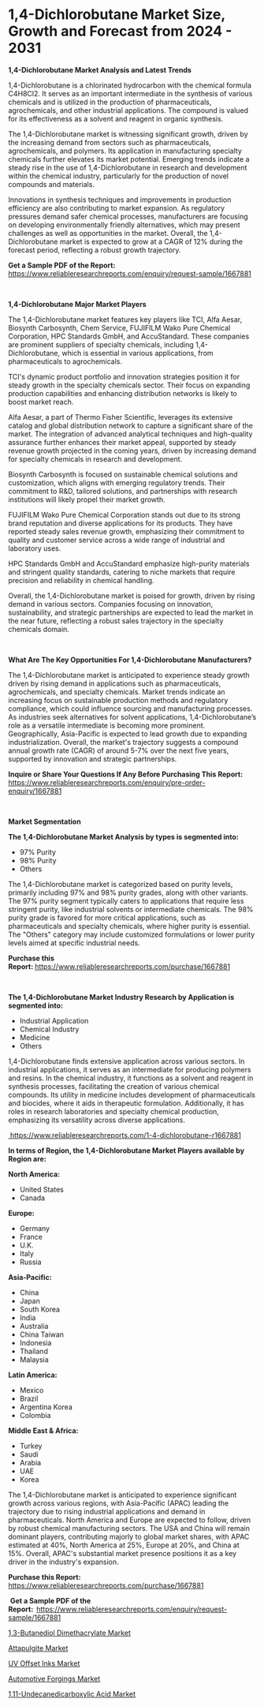 <p><h1>1,4-Dichlorobutane Market Size, Growth and Forecast from 2024 - 2031</h1></p><p><strong>1,4-Dichlorobutane Market Analysis and Latest Trends</strong></p>
<p><p>1,4-Dichlorobutane is a chlorinated hydrocarbon with the chemical formula C4H8Cl2. It serves as an important intermediate in the synthesis of various chemicals and is utilized in the production of pharmaceuticals, agrochemicals, and other industrial applications. The compound is valued for its effectiveness as a solvent and reagent in organic synthesis.</p><p>The 1,4-Dichlorobutane market is witnessing significant growth, driven by the increasing demand from sectors such as pharmaceuticals, agrochemicals, and polymers. Its application in manufacturing specialty chemicals further elevates its market potential. Emerging trends indicate a steady rise in the use of 1,4-Dichlorobutane in research and development within the chemical industry, particularly for the production of novel compounds and materials.</p><p>Innovations in synthesis techniques and improvements in production efficiency are also contributing to market expansion. As regulatory pressures demand safer chemical processes, manufacturers are focusing on developing environmentally friendly alternatives, which may present challenges as well as opportunities in the market. Overall, the 1,4-Dichlorobutane market is expected to grow at a CAGR of 12% during the forecast period, reflecting a robust growth trajectory.</p></p>
<p><strong>Get a Sample PDF of the Report:&nbsp;</strong> <a href="https://www.reliableresearchreports.com/enquiry/request-sample/1667881?utm_campaign=121&utm_medium=2&utm_source=Github&utm_content=ia&utm_term=10122024&utm_id=14-dichlorobutane">https://www.reliableresearchreports.com/enquiry/request-sample/1667881</a></p>
<p>&nbsp;</p>
<p><strong>1,4-Dichlorobutane Major Market Players</strong></p>
<p><p>The 1,4-Dichlorobutane market features key players like TCI, Alfa Aesar, Biosynth Carbosynth, Chem Service, FUJIFILM Wako Pure Chemical Corporation, HPC Standards GmbH, and AccuStandard. These companies are prominent suppliers of specialty chemicals, including 1,4-Dichlorobutane, which is essential in various applications, from pharmaceuticals to agrochemicals.</p><p>TCI's dynamic product portfolio and innovation strategies position it for steady growth in the specialty chemicals sector. Their focus on expanding production capabilities and enhancing distribution networks is likely to boost market reach.</p><p>Alfa Aesar, a part of Thermo Fisher Scientific, leverages its extensive catalog and global distribution network to capture a significant share of the market. The integration of advanced analytical techniques and high-quality assurance further enhances their market appeal, supported by steady revenue growth projected in the coming years, driven by increasing demand for specialty chemicals in research and development.</p><p>Biosynth Carbosynth is focused on sustainable chemical solutions and customization, which aligns with emerging regulatory trends. Their commitment to R&D, tailored solutions, and partnerships with research institutions will likely propel their market growth.</p><p>FUJIFILM Wako Pure Chemical Corporation stands out due to its strong brand reputation and diverse applications for its products. They have reported steady sales revenue growth, emphasizing their commitment to quality and customer service across a wide range of industrial and laboratory uses.</p><p>HPC Standards GmbH and AccuStandard emphasize high-purity materials and stringent quality standards, catering to niche markets that require precision and reliability in chemical handling.</p><p>Overall, the 1,4-Dichlorobutane market is poised for growth, driven by rising demand in various sectors. Companies focusing on innovation, sustainability, and strategic partnerships are expected to lead the market in the near future, reflecting a robust sales trajectory in the specialty chemicals domain.</p></p>
<p>&nbsp;</p>
<p><strong>What Are The Key Opportunities For 1,4-Dichlorobutane Manufacturers?</strong></p>
<p><p>The 1,4-Dichlorobutane market is anticipated to experience steady growth driven by rising demand in applications such as pharmaceuticals, agrochemicals, and specialty chemicals. Market trends indicate an increasing focus on sustainable production methods and regulatory compliance, which could influence sourcing and manufacturing processes. As industries seek alternatives for solvent applications, 1,4-Dichlorobutane’s role as a versatile intermediate is becoming more prominent. Geographically, Asia-Pacific is expected to lead growth due to expanding industrialization. Overall, the market's trajectory suggests a compound annual growth rate (CAGR) of around 5-7% over the next five years, supported by innovation and strategic partnerships.</p></p>
<p><strong>Inquire or Share Your Questions If Any Before Purchasing This Report:</strong> <a href="https://www.reliableresearchreports.com/enquiry/pre-order-enquiry/1667881?utm_campaign=121&utm_medium=2&utm_source=Github&utm_content=ia&utm_term=10122024&utm_id=14-dichlorobutane">https://www.reliableresearchreports.com/enquiry/pre-order-enquiry/1667881</a></p>
<p>&nbsp;</p>
<p><strong>Market Segmentation</strong></p>
<p><strong>The 1,4-Dichlorobutane Market Analysis by types is segmented into:</strong></p>
<p><ul><li>97% Purity</li><li>98% Purity</li><li>Others</li></ul></p>
<p><p>The 1,4-Dichlorobutane market is categorized based on purity levels, primarily including 97% and 98% purity grades, along with other variants. The 97% purity segment typically caters to applications that require less stringent purity, like industrial solvents or intermediate chemicals. The 98% purity grade is favored for more critical applications, such as pharmaceuticals and specialty chemicals, where higher purity is essential. The "Others" category may include customized formulations or lower purity levels aimed at specific industrial needs.</p></p>
<p><strong>Purchase this Report:&nbsp;</strong><a href="https://www.reliableresearchreports.com/purchase/1667881?utm_campaign=121&utm_medium=2&utm_source=Github&utm_content=ia&utm_term=10122024&utm_id=14-dichlorobutane">https://www.reliableresearchreports.com/purchase/1667881</a></p>
<p>&nbsp;</p>
<p><strong>The 1,4-Dichlorobutane Market Industry Research by Application is segmented into:</strong></p>
<p><ul><li>Industrial Application</li><li>Chemical Industry</li><li>Medicine</li><li>Others</li></ul></p>
<p><p>1,4-Dichlorobutane finds extensive application across various sectors. In industrial applications, it serves as an intermediate for producing polymers and resins. In the chemical industry, it functions as a solvent and reagent in synthesis processes, facilitating the creation of various chemical compounds. Its utility in medicine includes development of pharmaceuticals and biocides, where it aids in therapeutic formulation. Additionally, it has roles in research laboratories and specialty chemical production, emphasizing its versatility across diverse applications.</p></p>
<p><a href="https://www.reliableresearchreports.com/1-4-dichlorobutane-r1667881?utm_campaign=121&utm_medium=2&utm_source=Github&utm_content=ia&utm_term=10122024&utm_id=14-dichlorobutane">&nbsp;https://www.reliableresearchreports.com/1-4-dichlorobutane-r1667881</a></p>
<p><strong>In terms of Region, the 1,4-Dichlorobutane Market Players available by Region are:</strong></p>
<p>
    <p> <strong> North America: </strong>
        <ul>
            <li>United States</li>
            <li>Canada</li>
        </ul>
        </p> 
    <p> <strong> Europe: </strong>
        <ul>
            <li>Germany</li>
            <li>France</li>
            <li>U.K.</li>
            <li>Italy</li>
            <li>Russia</li>
        </ul>
        </p> 
    <p> <strong> Asia-Pacific: </strong>
        <ul>
            <li>China</li>
            <li>Japan</li>
            <li>South Korea</li>
            <li>India</li>
            <li>Australia</li>
            <li>China Taiwan</li>
            <li>Indonesia</li>
            <li>Thailand</li>
            <li>Malaysia</li>
        </ul>
        </p> 
    <p> <strong> Latin America: </strong>
        <ul>
            <li>Mexico</li>
            <li>Brazil</li>
            <li>Argentina Korea</li>
            <li>Colombia</li>
        </ul>
        </p> 
    <p> <strong> Middle East & Africa: </strong>
        <ul>
            <li>Turkey</li>
            <li>Saudi</li>
            <li>Arabia</li>
            <li>UAE</li>
            <li>Korea</li>
        </ul>
    </p>
    </p>
<p><p>The 1,4-Dichlorobutane market is anticipated to experience significant growth across various regions, with Asia-Pacific (APAC) leading the trajectory due to rising industrial applications and demand in pharmaceuticals. North America and Europe are expected to follow, driven by robust chemical manufacturing sectors. The USA and China will remain dominant players, contributing majorly to global market shares, with APAC estimated at 40%, North America at 25%, Europe at 20%, and China at 15%. Overall, APAC's substantial market presence positions it as a key driver in the industry's expansion.</p></p>
<p><strong>Purchase this Report: </strong><a href="https://www.reliableresearchreports.com/purchase/1667881?utm_campaign=121&utm_medium=2&utm_source=Github&utm_content=ia&utm_term=10122024&utm_id=14-dichlorobutane">https://www.reliableresearchreports.com/purchase/1667881</a></p>
<p>&nbsp;<strong>Get a Sample PDF of the Report:&nbsp;&nbsp;</strong><a href="https://www.reliableresearchreports.com/enquiry/request-sample/1667881?utm_campaign=121&utm_medium=2&utm_source=Github&utm_content=ia&utm_term=10122024&utm_id=14-dichlorobutane">https://www.reliableresearchreports.com/enquiry/request-sample/1667881</a></p>
<p><strong></strong></p>
<p><p><a href="https://github.com/mauripalmi/Market-Research-Report-List-5/blob/main/13-butanediol-dimethacrylate-market.md?utm_campaign=121&utm_medium=2&utm_source=Github&utm_content=ia&utm_term=10122024&utm_id=14-dichlorobutane">1,3-Butanediol Dimethacrylate Market</a></p><p><a href="https://www.linkedin.com/pulse/futur-trend-quest-sl8ue?utm_campaign=121&utm_medium=2&utm_source=Github&utm_content=ia&utm_term=10122024&utm_id=14-dichlorobutane">Attapulgite Market</a></p><p><a href="https://www.linkedin.com/pulse/futur-trend-quest-sl8ue?utm_campaign=121&utm_medium=2&utm_source=Github&utm_content=ia&utm_term=10122024&utm_id=14-dichlorobutane">UV Offset Inks Market</a></p><p><a href="https://www.linkedin.com/pulse/automotive-forgings-market-expected-grow-41-cagr-from-2024-dksie?utm_campaign=121&utm_medium=2&utm_source=Github&utm_content=ia&utm_term=10122024&utm_id=14-dichlorobutane">Automotive Forgings Market</a></p><p><a href="https://github.com/gulaimolin/Market-Research-Report-List-6/blob/main/111-undecanedicarboxylic-acid-market.md?utm_campaign=121&utm_medium=2&utm_source=Github&utm_content=ia&utm_term=10122024&utm_id=14-dichlorobutane">1,11-Undecanedicarboxylic Acid Market</a></p></p>